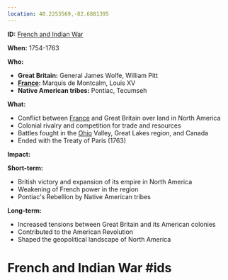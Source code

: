 ```yaml
---
location: 40.2253569,-82.6881395
---
```

**ID:** [French and Indian War](./../french-and-indian-war/)

**When:** 1754-1763

**Who:**

* **Great Britain:** General James Wolfe, William Pitt
* **[France](./../france/):** Marquis de Montcalm, Louis XV
* **Native American tribes:** Pontiac, Tecumseh

**What:**

* Conflict between [France](./../france/) and Great Britain over land in North America
* Colonial rivalry and competition for trade and resources
* Battles fought in the [Ohio](./../ohio/) Valley, Great Lakes region, and Canada
* Ended with the Treaty of Paris (1763)

**Impact:**

**Short-term:**

* British victory and expansion of its empire in North America
* Weakening of French power in the region
* Pontiac's Rebellion by Native American tribes

**Long-term:**

* Increased tensions between Great Britain and its American colonies
* Contributed to the American Revolution
* Shaped the geopolitical landscape of North America
# French and Indian War #ids